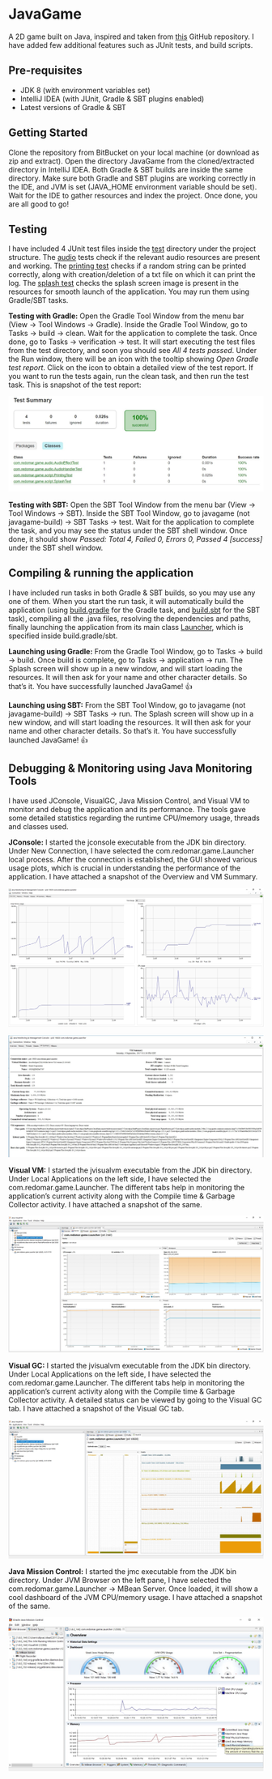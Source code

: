 JavaGame
========

A 2D game built on Java, inspired and taken from [this](https://github.com/redomar/JavaGame) GitHub repository. I have added few additional features such as JUnit tests, and build scripts.


Pre-requisites
--------------

* JDK 8 (with environment variables set)
* IntelliJ IDEA (with JUnit, Gradle & SBT plugins enabled)
* Latest versions of Gradle & SBT


Getting Started
---------------

Clone the repository from BitBucket on your local machine (or download as zip and extract). Open the directory JavaGame from the cloned/extracted directory in IntelliJ IDEA. Both Gradle & SBT builds are inside the same directory. Make sure both Gradle and SBT plugins are working correctly in the IDE, and JVM is set (JAVA_HOME environment variable should be set). Wait for the IDE to gather resources and index the project. Once done, you are all good to go!


Testing
-------

I have included 4 JUnit test files inside the [test](test) directory under the project structure. The [audio](test/audio) tests check if the relevant audio resources are present and working. The [printing test](test/script/PrintingTest.java) checks if a random string can be printed correctly, along with creation/deletion of a txt file on which it can print the log. The [splash test](test/script/SplashTest.java) checks the splash screen image is present in the resources for smooth launch of the application. You may run them using Gradle/SBT tasks. 

**Testing with Gradle:** Open the Gradle Tool Window from the menu bar (View -> Tool Windows -> Gradle). Inside the Gradle Tool Window, go to Tasks -> build -> clean. Wait for the application to complete the task. Once done, go to Tasks -> verification -> test. It will start executing the test files from the test directory, and soon you should see *All 4 tests passed*. Under the Run window, there will be an icon with the tooltip showing *Open Gradle test report*. Click on the icon to obtain a detailed view of the test report. If you want to run the tests again, run the clean task, and then run the test task. This is snapshot of the test report:

![alt text](../snapshots/junit-test-report.jpg "JUnit Test Report")

**Testing with SBT:** Open the SBT Tool Window from the menu bar (View -> Tool Windows -> SBT). Inside the SBT Tool Window, go to javagame (not javagame-build) -> SBT Tasks -> test. Wait for the application to complete the task, and you may see the status under the SBT shell window. Once done, it should show *Passed: Total 4, Failed 0, Errors 0, Passed 4 [success]* under the SBT shell window.


Compiling & running the application
-----------------------------------

I have included run tasks in both Gradle & SBT builds, so you may use any one of them. When you start the run task, it will automatically build the application (using [build.gradle](build.gradle) for the Gradle task, and [build.sbt](build.sbt) for the SBT task), compiling all the .java files, resolving the dependencies and paths, finally launching the application from its main class [Launcher](src/com/redomar/game/Launcher.java), which is specified inside build.gradle/sbt.

**Launching using Gradle:** From the Gradle Tool Window, go to Tasks -> build -> build. Once build is complete, go to Tasks -> application -> run. The Splash screen will show up in a new window, and will start loading the resources. It will then ask for your name and other character details. So that’s it. You have successfully launched JavaGame! :thumbsup:

**Launching using SBT:** From the SBT Tool Window, go to javagame (not javagame-build) -> SBT Tasks -> run. The Splash screen will show up in a new window, and will start loading the resources. It will then ask for your name and other character details. So that’s it. You have successfully launched JavaGame! :thumbsup:


Debugging & Monitoring using Java Monitoring Tools
--------------------------------------------------

I have used JConsole, VisualGC, Java Mission Control, and Visual VM to monitor and debug the application and its performance. The tools gave some detailed statistics regarding the runtime CPU/memory usage, threads and classes used.

**JConsole:** I started the jconsole executable from the JDK bin directory. Under New Connection, I have selected the com.redomar.game.Launcher local process. After the connection is established, the GUI showed various usage plots, which is crucial in understanding the performance of the application. I have attached a snapshot of the Overview and VM Summary.

![alt text](../snapshots/jconsole-plots.jpg "JConsole Plots")

![alt text](../snapshots/jconsole-vm-summary.jpg "JConsole VM Summary")


**Visual VM:** I started the jvisualvm executable from the JDK bin directory. Under Local Applications on the left side, I have selected the com.redomar.game.Launcher. The different tabs help in monitoring the application’s current activity along with the Compile time & Garbage Collector activity. I have attached a snapshot of the same.

![alt text](../snapshots/visual-vm.jpg "Visual VM snapshot")


**Visual GC:** I started the jvisualvm executable from the JDK bin directory. Under Local Applications on the left side, I have selected the com.redomar.game.Launcher. The different tabs help in monitoring the application’s current activity along with the Compile time & Garbage Collector activity. A detailed status can be viewed by going to the Visual GC tab. I have attached a snapshot of the Visual GC tab.

![alt text](../snapshots/visual-gc.jpg "Visual GC snapshot")


**Java Mission Control:** I started the jmc executable from the JDK bin directory. Under JVM Browser on the left pane, I have selected the com.redomar.game.Launcher -> MBean Server. Once loaded, it will show a cool dashboard of the JVM CPU/memory usage. I have attached a snapshot of the same.

![alt text](../snapshots/jmc-mbean-server.jpg "JMC MBean Server snapshot")
